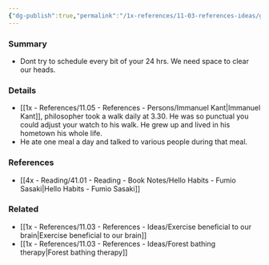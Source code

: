```yaml
---
{"dg-publish":true,"permalink":"/1x-references/11-03-references-ideas/give-yourself-space-for-thinking/","dgShowBacklinks":false}
---
```



### Summary
- Dont try to schedule every bit of your 24 hrs. We need space to clear our heads.

### Details
- [[1x - References/11.05 - References - Persons/Immanuel Kant\|Immanuel Kant]], philosopher took a walk daily at 3.30. He was so punctual you could adjust your watch to his walk. He grew up and lived in his hometown his whole life.
- He ate one meal a day and talked to various people during that meal.

### References
- [[4x - Reading/41.01 - Reading - Book Notes/Hello Habits - Fumio Sasaki\|Hello Habits - Fumio Sasaki]]

### Related
- [[1x - References/11.03 - References - Ideas/Exercise beneficial to our brain\|Exercise beneficial to our brain]]
- [[1x - References/11.03 - References - Ideas/Forest bathing therapy\|Forest bathing therapy]]